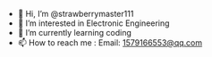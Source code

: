- 👋 Hi, I’m @strawberrymaster111
- 👀 I’m interested in Electronic Engineering
- 🌱 I’m currently learning coding
- 📫 How to reach me : Email: 1579166553@qq.com

<!---
strawberrymaster111/strawberrymaster111 is a ✨ special ✨ repository because its `README.md` (this file) appears on your GitHub profile.
You can click the Preview link to take a look at your changes.
--->
